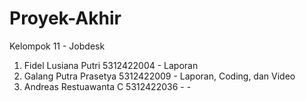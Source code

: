 # Proyek-Akhir
Kelompok 11 - Jobdesk
1. Fidel Lusiana Putri    5312422004 - Laporan
2. Galang Putra Prasetya  5312422009 - Laporan, Coding, dan Video
3. Andreas Restuawanta C  5312422036 - -
